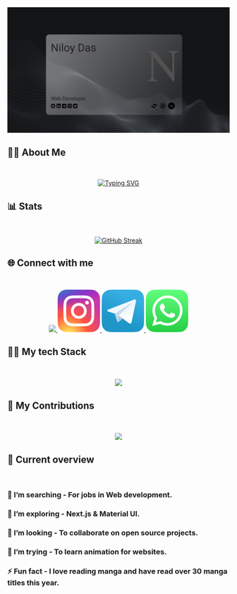 <a href="https://www.linkedin.com/in/niloy-das1/">
<img src="./images/coverPhoto.jpg" />
</a>

## :male_detective: About Me
<br />
<p align="center">
<a href="https://git.io/typing-svg"><img src="https://readme-typing-svg.herokuapp.com?font=roboto&weight=500&size=30&duration=2000&pause=500&color=00F747&random=false&width=435&lines=Hi!+I'm+Niloy!!;A+MERN+Stack+Based+;Front-End+Focused;Web+Developer" alt="Typing SVG" /></a>
</p>

## :bar_chart: Stats
<br />

<p align="center">
<a href="https://git.io/streak-stats"><img src="https://github-readme-streak-stats.herokuapp.com?user=frustrated018&theme=android-dark&border_radius=10&card_width=700" alt="GitHub Streak" /></a>
</p>

## :globe_with_meridians: Connect with me

<br />
<p align="center">
  <a href="">
    <img src="https://skillicons.dev/icons?i=linkedin" />
  </a>
  <a href="">
    <img src="./icons/insta.svg" />
  </a>
  <a href="">
    <img src="./icons/telegram.svg" />
  </a>
  <a href="">
    <img src="./icons/whatsapp.svg" />
  </a>
</p>

## :man_technologist: My tech Stack

<br />
<p align="center">
  <a href="">
    <img src="https://skillicons.dev/icons?i=html,css,js,tailwind,mongo,express,react,nodejs" />
  </a>
</p>

## :star2: My Contributions
<br />

<p align="center">
<img src="http://github-profile-summary-cards.vercel.app/api/cards/profile-details?username=frustrated018&theme=github_dark" />
</p>

## :eyes: Current overview
<br />

### 🔭 I’m searching - For jobs in Web development. 
### 🌱 I’m exploring - Next.js & Material UI. 
### 👯 I’m looking - To collaborate on open source projects. 
### 🤔 I’m trying - To learn animation for websites. 
### ⚡ Fun fact - I love reading manga and have read over 30 manga titles this year.